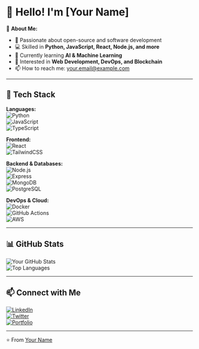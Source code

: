 # 👋 Hello! I'm [Your Name]  

🔭 **About Me:**  
- 🚀 Passionate about open-source and software development  
- 💻 Skilled in **Python, JavaScript, React, Node.js, and more**  
- 🌱 Currently learning **AI & Machine Learning**  
- 🎯 Interested in **Web Development, DevOps, and Blockchain**  
- 📫 How to reach me: [your.email@example.com](mailto:your.email@example.com)  

---

## 🚀 Tech Stack  

**Languages:**  
![Python](https://img.shields.io/badge/Python-3776AB?style=flat&logo=python&logoColor=white)  
![JavaScript](https://img.shields.io/badge/JavaScript-F7DF1E?style=flat&logo=javascript&logoColor=black)  
![TypeScript](https://img.shields.io/badge/TypeScript-3178C6?style=flat&logo=typescript&logoColor=white)  

**Frontend:**  
![React](https://img.shields.io/badge/React-61DAFB?style=flat&logo=react&logoColor=black)  
![TailwindCSS](https://img.shields.io/badge/TailwindCSS-38B2AC?style=flat&logo=tailwind-css&logoColor=white)  

**Backend & Databases:**  
![Node.js](https://img.shields.io/badge/Node.js-339933?style=flat&logo=node.js&logoColor=white)  
![Express](https://img.shields.io/badge/Express-000000?style=flat&logo=express&logoColor=white)  
![MongoDB](https://img.shields.io/badge/MongoDB-47A248?style=flat&logo=mongodb&logoColor=white)  
![PostgreSQL](https://img.shields.io/badge/PostgreSQL-336791?style=flat&logo=postgresql&logoColor=white)  

**DevOps & Cloud:**  
![Docker](https://img.shields.io/badge/Docker-2496ED?style=flat&logo=docker&logoColor=white)  
![GitHub Actions](https://img.shields.io/badge/GitHub%20Actions-2088FF?style=flat&logo=github-actions&logoColor=white)  
![AWS](https://img.shields.io/badge/AWS-232F3E?style=flat&logo=amazon-aws&logoColor=white)  

---

## 📊 GitHub Stats  

![Your GitHub Stats](https://github-readme-stats.vercel.app/api?username=your-github-username&show_icons=true&theme=radical)  
![Top Languages](https://github-readme-stats.vercel.app/api/top-langs/?username=your-github-username&layout=compact&theme=radical)  

---

## 📫 Connect with Me  

[![LinkedIn](https://img.shields.io/badge/LinkedIn-0A66C2?style=flat&logo=linkedin&logoColor=white)](https://www.linkedin.com/in/your-profile/)  
[![Twitter](https://img.shields.io/badge/Twitter-1DA1F2?style=flat&logo=twitter&logoColor=white)](https://twitter.com/your-twitter)  
[![Portfolio](https://img.shields.io/badge/Portfolio-%23000000.svg?style=flat&logo=firefox&logoColor=white)](https://your-portfolio.com)  

---

⭐️ From [Your Name](https://github.com/your-github-username)
